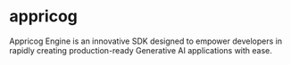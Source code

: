 # appricog
Appricog Engine is an innovative SDK designed to empower developers in rapidly creating production-ready Generative AI applications with ease.
